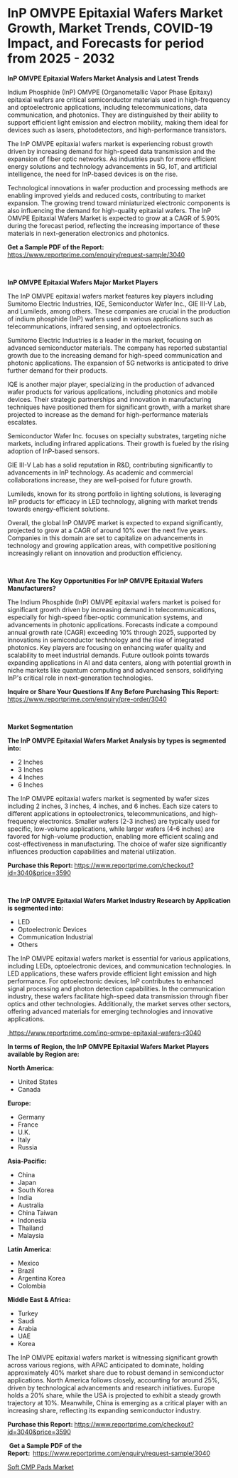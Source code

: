 <p><h1>InP OMVPE Epitaxial Wafers Market Growth, Market Trends, COVID-19 Impact, and Forecasts for period from 2025 - 2032</h1></p><p><strong>InP OMVPE Epitaxial Wafers Market Analysis and Latest Trends</strong></p>
<p><p>Indium Phosphide (InP) OMVPE (Organometallic Vapor Phase Epitaxy) epitaxial wafers are critical semiconductor materials used in high-frequency and optoelectronic applications, including telecommunications, data communication, and photonics. They are distinguished by their ability to support efficient light emission and electron mobility, making them ideal for devices such as lasers, photodetectors, and high-performance transistors.</p><p>The InP OMVPE epitaxial wafers market is experiencing robust growth driven by increasing demand for high-speed data transmission and the expansion of fiber optic networks. As industries push for more efficient energy solutions and technology advancements in 5G, IoT, and artificial intelligence, the need for InP-based devices is on the rise. </p><p>Technological innovations in wafer production and processing methods are enabling improved yields and reduced costs, contributing to market expansion. The growing trend toward miniaturized electronic components is also influencing the demand for high-quality epitaxial wafers. The InP OMVPE Epitaxial Wafers Market is expected to grow at a CAGR of 5.90% during the forecast period, reflecting the increasing importance of these materials in next-generation electronics and photonics.</p></p>
<p><strong>Get a Sample PDF of the Report:&nbsp;</strong> <a href="https://www.reportprime.com/enquiry/request-sample/3040?utm_campaign=3554&utm_medium=2&utm_source=Github&utm_content=ia&utm_term=18032025&utm_id=inp-omvpe-epitaxial-wafers">https://www.reportprime.com/enquiry/request-sample/3040</a></p>
<p>&nbsp;</p>
<p><strong>InP OMVPE Epitaxial Wafers Major Market Players</strong></p>
<p><p>The InP OMVPE epitaxial wafers market features key players including Sumitomo Electric Industries, IQE, Semiconductor Wafer Inc., GIE III-V Lab, and Lumileds, among others. These companies are crucial in the production of indium phosphide (InP) wafers used in various applications such as telecommunications, infrared sensing, and optoelectronics.</p><p>Sumitomo Electric Industries is a leader in the market, focusing on advanced semiconductor materials. The company has reported substantial growth due to the increasing demand for high-speed communication and photonic applications. The expansion of 5G networks is anticipated to drive further demand for their products.</p><p>IQE is another major player, specializing in the production of advanced wafer products for various applications, including photonics and mobile devices. Their strategic partnerships and innovation in manufacturing techniques have positioned them for significant growth, with a market share projected to increase as the demand for high-performance materials escalates.</p><p>Semiconductor Wafer Inc. focuses on specialty substrates, targeting niche markets, including infrared applications. Their growth is fueled by the rising adoption of InP-based sensors.</p><p>GIE III-V Lab has a solid reputation in R&D, contributing significantly to advancements in InP technology. As academic and commercial collaborations increase, they are well-poised for future growth.</p><p>Lumileds, known for its strong portfolio in lighting solutions, is leveraging InP products for efficacy in LED technology, aligning with market trends towards energy-efficient solutions.</p><p>Overall, the global InP OMVPE market is expected to expand significantly, projected to grow at a CAGR of around 10% over the next five years. Companies in this domain are set to capitalize on advancements in technology and growing application areas, with competitive positioning increasingly reliant on innovation and production efficiency.</p></p>
<p>&nbsp;</p>
<p><strong>What Are The Key Opportunities For InP OMVPE Epitaxial Wafers Manufacturers?</strong></p>
<p><p>The Indium Phosphide (InP) OMVPE epitaxial wafers market is poised for significant growth driven by increasing demand in telecommunications, especially for high-speed fiber-optic communication systems, and advancements in photonic applications. Forecasts indicate a compound annual growth rate (CAGR) exceeding 10% through 2025, supported by innovations in semiconductor technology and the rise of integrated photonics. Key players are focusing on enhancing wafer quality and scalability to meet industrial demands. Future outlook points towards expanding applications in AI and data centers, along with potential growth in niche markets like quantum computing and advanced sensors, solidifying InP's critical role in next-generation technologies.</p></p>
<p><strong>Inquire or Share Your Questions If Any Before Purchasing This Report:</strong> <a href="https://www.reportprime.com/enquiry/pre-order/3040?utm_campaign=3554&utm_medium=2&utm_source=Github&utm_content=ia&utm_term=18032025&utm_id=inp-omvpe-epitaxial-wafers">https://www.reportprime.com/enquiry/pre-order/3040</a></p>
<p>&nbsp;</p>
<p><strong>Market Segmentation</strong></p>
<p><strong>The InP OMVPE Epitaxial Wafers Market Analysis by types is segmented into:</strong></p>
<p><ul><li>2 Inches</li><li>3 Inches</li><li>4 Inches</li><li>6 Inches</li></ul></p>
<p><p>The InP OMVPE epitaxial wafers market is segmented by wafer sizes including 2 inches, 3 inches, 4 inches, and 6 inches. Each size caters to different applications in optoelectronics, telecommunications, and high-frequency electronics. Smaller wafers (2-3 inches) are typically used for specific, low-volume applications, while larger wafers (4-6 inches) are favored for high-volume production, enabling more efficient scaling and cost-effectiveness in manufacturing. The choice of wafer size significantly influences production capabilities and material utilization.</p></p>
<p><strong>Purchase this Report:&nbsp;</strong><a href="https://www.reportprime.com/checkout?id=3040&price=3590&utm_campaign=3554&utm_medium=2&utm_source=Github&utm_content=ia&utm_term=18032025&utm_id=inp-omvpe-epitaxial-wafers">https://www.reportprime.com/checkout?id=3040&price=3590</a></p>
<p>&nbsp;</p>
<p><strong>The InP OMVPE Epitaxial Wafers Market Industry Research by Application is segmented into:</strong></p>
<p><ul><li>LED</li><li>Optoelectronic Devices</li><li>Communication Industrial</li><li>Others</li></ul></p>
<p><p>The InP OMVPE epitaxial wafers market is essential for various applications, including LEDs, optoelectronic devices, and communication technologies. In LED applications, these wafers provide efficient light emission and high performance. For optoelectronic devices, InP contributes to enhanced signal processing and photon detection capabilities. In the communication industry, these wafers facilitate high-speed data transmission through fiber optics and other technologies. Additionally, the market serves other sectors, offering advanced materials for emerging technologies and innovative applications.</p></p>
<p><a href="https://www.reportprime.com/inp-omvpe-epitaxial-wafers-r3040?utm_campaign=3554&utm_medium=2&utm_source=Github&utm_content=ia&utm_term=18032025&utm_id=inp-omvpe-epitaxial-wafers">&nbsp;https://www.reportprime.com/inp-omvpe-epitaxial-wafers-r3040</a></p>
<p><strong>In terms of Region, the InP OMVPE Epitaxial Wafers Market Players available by Region are:</strong></p>
<p>
    <p> <strong> North America: </strong>
        <ul>
            <li>United States</li>
            <li>Canada</li>
        </ul>
        </p> 
    <p> <strong> Europe: </strong>
        <ul>
            <li>Germany</li>
            <li>France</li>
            <li>U.K.</li>
            <li>Italy</li>
            <li>Russia</li>
        </ul>
        </p> 
    <p> <strong> Asia-Pacific: </strong>
        <ul>
            <li>China</li>
            <li>Japan</li>
            <li>South Korea</li>
            <li>India</li>
            <li>Australia</li>
            <li>China Taiwan</li>
            <li>Indonesia</li>
            <li>Thailand</li>
            <li>Malaysia</li>
        </ul>
        </p> 
    <p> <strong> Latin America: </strong>
        <ul>
            <li>Mexico</li>
            <li>Brazil</li>
            <li>Argentina Korea</li>
            <li>Colombia</li>
        </ul>
        </p> 
    <p> <strong> Middle East & Africa: </strong>
        <ul>
            <li>Turkey</li>
            <li>Saudi</li>
            <li>Arabia</li>
            <li>UAE</li>
            <li>Korea</li>
        </ul>
    </p>
    </p>
<p><p>The InP OMVPE epitaxial wafers market is witnessing significant growth across various regions, with APAC anticipated to dominate, holding approximately 40% market share due to robust demand in semiconductor applications. North America follows closely, accounting for around 25%, driven by technological advancements and research initiatives. Europe holds a 20% share, while the USA is projected to exhibit a steady growth trajectory at 10%. Meanwhile, China is emerging as a critical player with an increasing share, reflecting its expanding semiconductor industry.</p></p>
<p><strong>Purchase this Report: </strong><a href="https://www.reportprime.com/checkout?id=3040&price=3590&utm_campaign=3554&utm_medium=2&utm_source=Github&utm_content=ia&utm_term=18032025&utm_id=inp-omvpe-epitaxial-wafers">https://www.reportprime.com/checkout?id=3040&price=3590</a></p>
<p>&nbsp;<strong>Get a Sample PDF of the Report:&nbsp;&nbsp;</strong><a href="https://www.reportprime.com/enquiry/request-sample/3040?utm_campaign=3554&utm_medium=2&utm_source=Github&utm_content=ia&utm_term=18032025&utm_id=inp-omvpe-epitaxial-wafers">https://www.reportprime.com/enquiry/request-sample/3040</a></p>
<p><strong></strong></p>
<p><p><a href="https://github.com/danzopachllq/Market-Research-Report-List-1/blob/main/soft-cmp-pads-market.md?utm_campaign=3554&utm_medium=2&utm_source=Github&utm_content=ia&utm_term=18032025&utm_id=inp-omvpe-epitaxial-wafers">Soft CMP Pads Market</a></p></p>